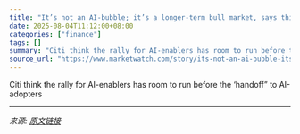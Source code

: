 ```yaml
---
title: "It’s not an AI-bubble; it’s a longer-term bull market, says this Wall St firm"
date: 2025-08-04T11:12:00+08:00
categories: ["finance"]
tags: []
summary: "Citi think the rally for AI-enablers has room to run before the ‘handoff” to AI-adopters"
source_url: "https://www.marketwatch.com/story/its-not-an-ai-bubble-its-a-longer-term-bull-market-says-this-wall-st-firm-909b7fe2?mod=mw_rss_topstories"
---
```


Citi think the rally for AI-enablers has room to run before the ‘handoff” to AI-adopters

---

*来源: [原文链接](https://www.marketwatch.com/story/its-not-an-ai-bubble-its-a-longer-term-bull-market-says-this-wall-st-firm-909b7fe2?mod=mw_rss_topstories)*
